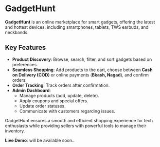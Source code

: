 # GadgetHunt
**GadgetHunt** is an online marketplace for smart gadgets, offering the latest and hottest devices, including smartphones, tablets, TWS earbuds, and neckbands.

## Key Features

- **Product Discovery**: Browse, search, filter, and sort gadgets based on preferences.
- **Seamless Shopping**: Add products to the cart, choose between **Cash on Delivery (COD)** or online payments (**Bkash, Nagad**), and confirm orders.
- **Order Tracking**: Track orders after confirmation.
- **Admin Dashboard**:
  - Manage products (add, update, delete).
  - Apply coupons and special offers.
  - Update order statuses.
  - Communicate with customers regarding issues.

GadgetHunt ensures a smooth and efficient shopping experience for tech enthusiasts while providing sellers with powerful tools to manage their inventory.

**Live Demo**: will be available soon..
